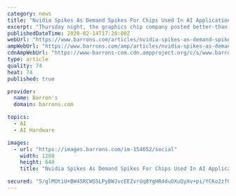```yaml
---
category: news
title: "Nvidia Spikes As Demand Spikes For Chips Used In AI Applications"
excerpt: "Thursday night, the graphics chip company posted better-than-expected fourth quarter results ... “Cloud vendors should see a step up in spend and clearly Nvidia has a combination of AI drivers layering in on top of this market improvement,” he writes. “On the competitive front, there still appears little competition.”"
publishedDateTime: 2020-02-14T17:28:00Z
webUrl: "https://www.barrons.com/articles/nvidia-spikes-as-demand-spikes-for-chips-used-in-ai-applications-51581701337"
ampWebUrl: "https://www.barrons.com/amp/articles/nvidia-spikes-as-demand-spikes-for-chips-used-in-ai-applications-51581701337"
cdnAmpWebUrl: "https://www-barrons-com.cdn.ampproject.org/c/s/www.barrons.com/amp/articles/nvidia-spikes-as-demand-spikes-for-chips-used-in-ai-applications-51581701337"
type: article
quality: 74
heat: 74
published: true

provider:
  name: Barron's
  domain: barrons.com

topics:
  - AI
  - AI Hardware

images:
  - url: "https://images.barrons.com/im-154652/social"
    width: 1280
    height: 640
    title: "Nvidia Spikes As Demand Spikes For Chips Used In AI Applications"

secured: "5/glMOtiU+BW4SRCWS5LPyBWJvcEEZvrUq8YgHR4duOXuQyXv+pi/YCKo2zfQggq9vE11xAA8/g7J6rUctNzKegia3caCpg+juP5DsevwNRnrCHzhgWnuSxHI4jqBOjBYtoENf/CsDpeJ3g1aQ1hxge0ua1n1N6x+b7gRzEKdu8wbsGX1vRn2KyS3zjl+tgSsQcJ4N7nKUmgbQcF/v8Y68ivGsW6cH3LdCVkqyqoLsLlKC8M7j8qB2VV4KC2LchCUTp2wlSa6yMirFPWCM2MlPKNVQnAnjyuvhoCddG804Dlv70hiTUZdFN0GzE3ZQBlmeUbYSgTbzFZLjzy5UHKyHdw4QidKQNySBclD74BRAdNfkCxYfoPNq9bl3GsO4SjwoH043ejiQr9yvooAvhII/7VJ5iIfwzrkdYboUXJNLqQWV7xXVSA2YFXczG4WdEOqSedfQHo3lqL5Todkdi9HOxMt+ppWprgnuDm956ZLo4=;B6xGFr98s8wNw6nTKBUjYA=="
---
```


